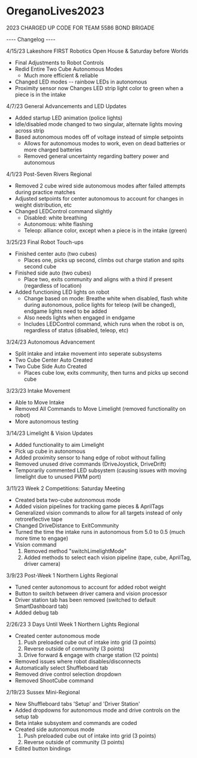 # OreganoLives2023
2023 CHARGED UP CODE FOR TEAM 5586 BOND BRIGADE


---- Changelog ----

4/15/23 Lakeshore FIRST Robotics Open House & Saturday before Worlds 
  - Final Adjustments to Robot Controls
  - Redid Entire Two Cube Autonomous Modes
    - Much more efficient & reliable
  - Changed LED modes -- rainbow LEDs in autonomous
  - Proximity sensor now Changes LED strip light color to green when a piece is in the intake
    
4/7/23 General Advancements and LED Updates
  - Added startup LED animation (police lights)
  - Idle/disabled mode changed to two singular, alternate lights moving across strip
  - Based autonomous modes off of voltage instead of simple setpoints
    - Allows for autonomous modes to work, even on dead batteries or more charged batteries
    - Removed general uncertainty regarding battery power and autonomous

4/1/23 Post-Seven Rivers Regional
  - Removed 2 cube wired side autonomous modes after failed attempts during practice matches
  - Adjusted setpoints for center autonomous to account for changes in weight distribution, etc
  - Changed LEDControl command slightly
    - Disabled: white breathing
    - Autonomous: white flashing
    - Teleop: alliance color, except when a piece is in the intake (green)

3/25/23 Final Robot Touch-ups
  - Finished center auto (two cubes)
    - Places one, picks up second, climbs out charge station and spits second cube
  - Finished side auto (two cubes)
    - Place two, exits community and aligns with a third if present (regardless of location)
  - Added functioning LED lights on robot
    - Change based on mode: Breathe white when disabled, flash white during autonomous, police lights for teleop (will be changed), endgame lights need to be added
    - Also needs lights when engaged in endgame
    - Includes LEDControl command, which runs when the robot is on, regardless of status (disabled, teleop, etc)

  
3/24/23 Autonomous Advancement
  - Split intake and intake movement into seperate subsystems
  - Two Cube Center Auto Created
  - Two Cube Side Auto Created
    - Places cube low, exits community, then turns and picks up second cube

3/23/23 Intake Movement
  - Able to Move Intake
  - Removed All Commands to Move Limelight (removed functionality on robot)
  - More autonomous testing
  
3/14/23 Limelight & Vision Updates
  - Added functionality to aim Limelight
  - Pick up cube in autonomous
  - Added proximity sensor to hang edge of robot without falling
  - Removed unused drive commands (DriveJoystick, DriveDrift)
  - Temporarily commented LED subsystem (causing issues with moving limelight due to unused PWM port)

3/11/23 Week 2 Competitions: Saturday Meeting
  - Created beta two-cube autonomous mode
  - Added vision pipelines for tracking game pieces & AprilTags
  - Generalized vision commands to allow for all targets instead of only retroreflective tape
  - Changed DriveDistance to ExitCommunity
  - Turned the time the intake runs in autonomous from 5.0 to 0.5 (much more time to engage)
  - Vision command
    1. Removed method "switchLimelightMode"
    2. Added methods to select each vision pipeline (tape, cube, AprilTag, driver camera)

3/9/23 Post-Week 1 Northern Lights Regional
  - Tuned center autonomous to account for added robot weight
  - Button to switch between driver camera and vision processor
  - Driver station tab has been removed (switched to default SmartDashboard tab)
  - Added debug tab

2/26/23 3 Days Until Week 1 Northern Lights Regional
  - Created center autonomous mode
    1. Push preloaded cube out of intake into grid (3 points)
    2. Reverse outside of community (3 points)
    3. Drive forward & engage with charge station (12 points)
  - Removed issues where robot disables/disconnects
  - Automatically select Shuffleboard tab
  - Removed drive control selection dropdown
  - Removed ShootCube command

2/19/23 Sussex Mini-Regional
  - New Shuffleboard tabs 'Setup' and 'Driver Station'
  - Added dropdowns for autonomous mode and drive controls on the setup tab
  - Beta intake subsystem and commands are coded
  - Created side autonomous mode
    1. Push preloaded cube out of intake into grid (3 points)
    2. Reverse outside of community (3 points)
  - Edited button bindings